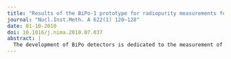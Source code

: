 ```yaml
---
title: "Results of the BiPo-1 prototype for radiopurity measurements for the SuperNEMO double beta decay source foils"
journal: "Nucl.Inst.Meth. A 622(1) 120–128"
date: 01-10-2010
doi: 10.1016/j.nima.2010.07.037
abstract: |
  The development of BiPo detectors is dedicated to the measurement of extremely high radiopurity in $^{208}$Tl and $^{214}$Bi for the SuperNEMO double beta decay source foils. A modular prototype, called BiPo-1, with 0.8 m$^2$ of sensitive surface area, has been running in the Modane Underground Laboratory since February, 2008. The goal of BiPo-1 is to measure the different components of the background and in particular the surface radiopurity of the plastic scintillators that make up the detector. The first phase of data collection has been dedicated to the measurement of the radiopurity in $^{208}$Tl. After more than one year of background measurement, a surface activity of the scintillators of $\mathcal{A}(^{208}\textrm{Tl})=1.5\mu$ Bq/m$^2$ is reported here. Given this level of background, a larger BiPo detector having 12 m$^2$ of active surface area, is able to qualify the radiopurity of the SuperNEMO selenium double beta decay foils with the required sensitivity of $\mathcal{A}(^{208}\textrm{Tl})<2\mu$ Bq/kg (90% C.L.) with a six month measurement.
---
```

